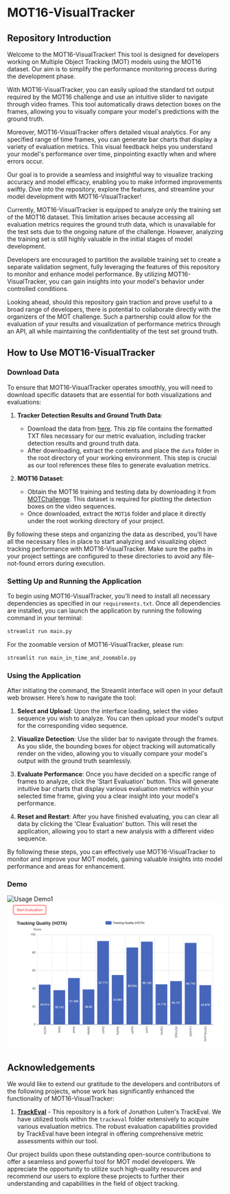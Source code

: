 # MOT16-VisualTracker

## Repository Introduction
Welcome to the MOT16-VisualTracker! This tool is designed for developers working on Multiple Object Tracking (MOT) models using the MOT16 dataset. Our aim is to simplify the performance monitoring process during the development phase.

With MOT16-VisualTracker, you can easily upload the standard txt output required by the MOT16 challenge and use an intuitive slider to navigate through video frames. This tool automatically draws detection boxes on the frames, allowing you to visually compare your model's predictions with the ground truth.

Moreover, MOT16-VisualTracker offers detailed visual analytics. For any specified range of time frames, you can generate bar charts that display a variety of evaluation metrics. This visual feedback helps you understand your model's performance over time, pinpointing exactly when and where errors occur.

Our goal is to provide a seamless and insightful way to visualize tracking accuracy and model efficacy, enabling you to make informed improvements swiftly. Dive into the repository, explore the features, and streamline your model development with MOT16-VisualTracker!

Currently, MOT16-VisualTracker is equipped to analyze only the training set of the MOT16 dataset. This limitation arises because accessing all evaluation metrics requires the ground truth data, which is unavailable for the test sets due to the ongoing nature of the challenge. However, analyzing the training set is still highly valuable in the initial stages of model development.

Developers are encouraged to partition the available training set to create a separate validation segment, fully leveraging the features of this repository to monitor and enhance model performance. By utilizing MOT16-VisualTracker, you can gain insights into your model's behavior under controlled conditions.

Looking ahead, should this repository gain traction and prove useful to a broad range of developers, there is potential to collaborate directly with the organizers of the MOT challenge. Such a partnership could allow for the evaluation of your results and visualization of performance metrics through an API, all while maintaining the confidentiality of the test set ground truth. 


## How to Use MOT16-VisualTracker
### Download Data
To ensure that MOT16-VisualTracker operates smoothly, you will need to download specific datasets that are essential for both visualizations and evaluations:

1. **Tracker Detection Results and Ground Truth Data**:
   - Download the data from [here](https://omnomnom.vision.rwth-aachen.de/data/TrackEval/data.zip). This zip file contains the formatted TXT files necessary for our metric evaluation, including tracker detection results and ground truth data.
   - After downloading, extract the contents and place the `data` folder in the root directory of your working environment. This step is crucial as our tool references these files to generate evaluation metrics.

2. **MOT16 Dataset**:
   - Obtain the MOT16 training and testing data by downloading it from [MOTChallenge](https://motchallenge.net/data/MOT16.zip). This dataset is required for plotting the detection boxes on the video sequences.
   - Once downloaded, extract the `MOT16` folder and place it directly under the root working directory of your project.

By following these steps and organizing the data as described, you’ll have all the necessary files in place to start analyzing and visualizing object tracking performance with MOT16-VisualTracker. Make sure the paths in your project settings are configured to these directories to avoid any file-not-found errors during execution.

### Setting Up and Running the Application
To begin using MOT16-VisualTracker, you'll need to install all necessary dependencies as specified in our `requirements.txt`. Once all dependencies are installed, you can launch the application by running the following command in your terminal:

```bash
streamlit run main.py
```

For the zoomable version of MOT16-VisualTracker, please run:

```bash
streamlit run main_in_time_and_zoomable.py
```

### Using the Application
After initiating the command, the Streamlit interface will open in your default web browser. Here’s how to navigate the tool:

1. **Select and Upload**: Upon the interface loading, select the video sequence you wish to analyze. You can then upload your model's output for the corresponding video sequence.

2. **Visualize Detection**: Use the slider bar to navigate through the frames. As you slide, the bounding boxes for object tracking will automatically render on the video, allowing you to visually compare your model's output with the ground truth seamlessly.

3. **Evaluate Performance**: Once you have decided on a specific range of frames to analyze, click the 'Start Evaluation' button. This will generate intuitive bar charts that display various evaluation metrics within your selected time frame, giving you a clear insight into your model's performance.

4. **Reset and Restart**: After you have finished evaluating, you can clear all data by clicking the 'Clear Evaluation' button. This will reset the application, allowing you to start a new analysis with a different video sequence.

By following these steps, you can effectively use MOT16-VisualTracker to monitor and improve your MOT models, gaining valuable insights into model performance and areas for enhancement.

### Demo
![Usage Demo1](Demo/1.png)
![Usage Demo2](Demo/2.png)

## Acknowledgements

We would like to extend our gratitude to the developers and contributors of the following projects, whose work has significantly enhanced the functionality of MOT16-VisualTracker:

1. **[TrackEval](https://github.com/JonathonLuiten/TrackEval)** - This repository is a fork of Jonathon Luiten's TrackEval. We have utilized tools within the `trackeval` folder extensively to acquire various evaluation metrics. The robust evaluation capabilities provided by TrackEval have been integral in offering comprehensive metric assessments within our tool.

Our project builds upon these outstanding open-source contributions to offer a seamless and powerful tool for MOT model developers. We appreciate the opportunity to utilize such high-quality resources and recommend our users to explore these projects to further their understanding and capabilities in the field of object tracking.
